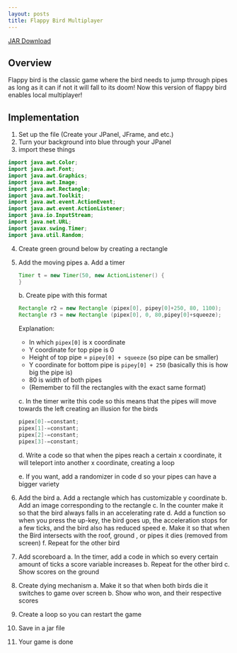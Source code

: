 ```yaml
---
layout: posts
title: Flappy Bird Multiplayer
---
```


[JAR Download](../projects/flappy-bird-multiplayer/FlappyBird001.jar)

## Overview
Flappy bird is the classic game where the bird needs to jump through pipes as long as it can if not it will fall to its doom! Now this version of flappy bird enables local multiplayer!

## Implementation
1. Set up the file (Create your JPanel, JFrame, and etc.)
2. Turn your background into blue through your JPanel
3. import these things
```java
import java.awt.Color;
import java.awt.Font;
import java.awt.Graphics;
import java.awt.Image;
import java.awt.Rectangle;
import java.awt.Toolkit;
import java.awt.event.ActionEvent;
import java.awt.event.ActionListener;
import java.io.InputStream;
import java.net.URL;
import javax.swing.Timer;
import java.util.Random;
```
4. Create green ground below by creating a rectangle
5. Add the moving pipes
    a. Add a timer
    ```java
    Timer t = new Timer(50, new ActionListener() {
    }
    ```

    b. Create pipe with this format
    ```java
    Rectangle r2 = new Rectangle (pipex[0], pipey[0]+250, 80, 1100);
    Rectangle r3 = new Rectangle (pipex[0], 0, 80,pipey[0]+squeeze);
    ``` 
    Explanation:
    * In which `pipex[0]` is x coordinate
    * Y coordinate for top pipe is 0
    * Height of top pipe = `pipey[0] + squeeze` (so pipe can be smaller)
    * Y coordinate for bottom pipe is `pipey[0] + 250` (basically this is how big the pipe is)
    * 80 is width of both pipes
    * (Remember to fill the rectangles with the exact same format)

    c. In the timer write this code so this means that the pipes will move towards the left creating an illusion for the birds
    ```java
    pipex[0]-=constant;
    pipex[1]-=constant;
    pipex[2]-=constant;
    pipex[3]-=constant;
    ```
    d. Write a code so that when the pipes reach a certain x coordinate, it will teleport into another x coordinate, creating a loop
    
    e. If you want, add a randomizer in code d so your pipes can have a bigger variety

6. Add the bird
    a. Add a rectangle which has customizable y coordinate
    b. Add an image corresponding to the rectangle
    c. In the counter make it so that the bird always falls in an accelerating rate
    d. Add a function so when you press the up-key, the bird goes up, the acceleration stops for a few ticks, and the bird also has reduced speed
    e. Make it so that when the Bird intersects with the roof, ground , or pipes it dies (removed from screen)
    f. Repeat for the other bird

7. Add scoreboard
    a. In the timer, add a code in which so every certain amount of ticks a score variable increases
    b. Repeat for the other bird
    c. Show scores on the ground

8. Create dying mechanism
    a. Make it so that when both birds die it switches to game over screen
	b. Show who won, and their respective scores

9. Create a loop so you can restart the game
10. Save in a jar file
11. Your game is done




    
    


